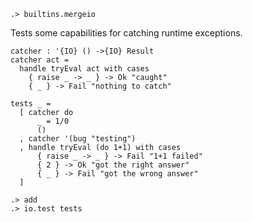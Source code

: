 ```ucm:hide
.> builtins.mergeio
```

Tests some capabilities for catching runtime exceptions.

```unison
catcher : '{IO} () ->{IO} Result
catcher act =
  handle tryEval act with cases
    { raise _ -> _ } -> Ok "caught"
    { _ } -> Fail "nothing to catch"

tests _ =
  [ catcher do
      _ = 1/0
      ()
  , catcher '(bug "testing")
  , handle tryEval (do 1+1) with cases
      { raise _ -> _ } -> Fail "1+1 failed"
      { 2 } -> Ok "got the right answer"
      { _ } -> Fail "got the wrong answer"
  ]
```

```ucm
.> add
.> io.test tests
```

